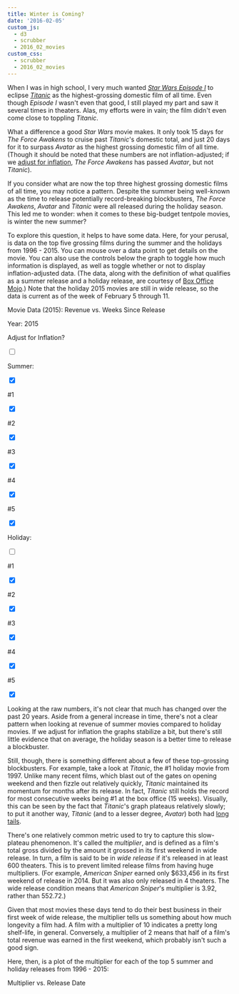 ```yaml
---
title: Winter is Coming?
date: '2016-02-05'
custom_js: 
  - d3
  - scrubber
  - 2016_02_movies
custom_css: 
  - scrubber
  - 2016_02_movies
---
```

When I was in high school, I very much wanted _<a href="http://www.imdb.com/title/tt0120915/" target="_blank">Star Wars Episode I</a>_ to eclipse _<a href="http://www.imdb.com/title/tt0120338/?ref_=nv_sr_1" target="_blank">Titanic</a>_ as the highest-grossing domestic film of all time. Even though _Episode I_ wasn't even that good, I still played my part and saw it several times in theaters. Alas, my efforts were in vain; the film didn't even come close to toppling _Titanic_.

What a difference a good _Star Wars_ movie makes. It only took 15 days for _The Force Awakens_ to cruise past _Titanic_'s domestic total, and just 20 days for it to surpass _Avatar_ as the highest grossing domestic film of all time. (Though it should be noted that these numbers are not inflation-adjusted; if we <a href="http://www.boxofficemojo.com/alltime/adjusted.htm" target="_blank">adjust for inflation</a>, _The Force Awakens_ has passed _Avatar_, but not _Titanic_).

If you consider what are now the top three highest grossing domestic films of all time, you may notice a pattern. Despite the summer being well-known as the time to release potentially record-breaking blockbusters, _The Force Awakens_, _Avatar_ and _Titanic_ were all released during the holiday season. This led me to wonder: when it comes to these big-budget tentpole movies, is winter the new summer?

To explore this question, it helps to have some data. Here, for your perusal, is data on the top five grossing films during the summer and the holidays from 1996 - 2015. You can mouse over a data point to get details on the movie. You can also use the controls below the graph to toggle how much information is displayed, as well as toggle whether or not to display inflation-adjusted data. (The data, along with the definition of what qualifies as a summer release and a holiday release, are courtesy of <a href="http://www.boxofficemojo.com/seasonal/" target="_blank">Box Office Mojo</a>.) Note that the holiday 2015 movies are still in wide release, so the data is current as of the week of February 5 through 11.

<div class="math-area">
  <div class="math-area-title centered">
    Movie Data (<span class="graph-year">2015</span>): <span id="graph-type">Revenue</span> vs. Weeks Since Release
  </div>
  <div class="math-area-body-visible">
    <div id="graph"></div>
    <div class="container-fluid" id="options">
      <div class="row">
        <div class="col-sm-2"><p>Year: <span class="graph-year">2015</span></p></div>
        <div class="col-sm-6"><div id="yearSlider"></div></div>
        <div class="col-sm-4"><p>Adjust for Inflation?</p>
          <div class="switch">
            <input id="inflation-toggle" class="toggle inflation-toggle" type="checkbox">
            <label for="inflation-toggle"></label>
          </div>
        </div>
      </div>
      <div class="row" id="summer-row">
        <div class="col-xs-2"><p>Summer:</p>
          <div class="switch">
            <input id="summer-toggle" class="toggle summer-toggle" type="checkbox" checked>
            <label for="summer-toggle"></label>
          </div>
        </div>
        <div class="col-xs-2"><p>#1</p>
          <div class="switch">
            <input id="toggle-0" class="toggle summer-toggle" type="checkbox" checked>
            <label for="toggle-0"></label>
          </div> 
        </div>
        <div class="col-xs-2"><p>#2</p>
          <div class="switch">
            <input id="toggle-1" class="toggle summer-toggle" type="checkbox" checked>
            <label for="toggle-1"></label>
          </div>
        </div>
        <div class="col-xs-2"><p>#3</p>
          <div class="switch">
            <input id="toggle-2" class="toggle summer-toggle" type="checkbox" checked>
            <label for="toggle-2"></label>
          </div>
        </div>
        <div class="col-xs-2"><p>#4</p>
          <div class="switch">
            <input id="toggle-3" class="toggle summer-toggle" type="checkbox" checked>
            <label for="toggle-3"></label>
          </div>
        </div>
        <div class="col-xs-2"><p>#5</p>
          <div class="switch">
            <input id="toggle-4" class="toggle summer-toggle" type="checkbox" checked>
            <label for="toggle-4"></label>
          </div>
        </div>
      </div>
      <div class="row" id="holiday-row">
        <div class="col-xs-2"><p>Holiday:</p>
          <div class="switch">
            <input id="holiday-toggle" class="toggle holiday-toggle" type="checkbox">
            <label for="holiday-toggle"></label>
          </div>
        </div>
        <div class="col-xs-2"><p>#1</p>
          <div class="switch">
            <input id="toggle-5" class="toggle holiday-toggle" type="checkbox" checked>
            <label for="toggle-5"></label>
          </div> 
        </div>
        <div class="col-xs-2"><p>#2</p>
          <div class="switch">
            <input id="toggle-6" class="toggle holiday-toggle" type="checkbox" checked>
            <label for="toggle-6"></label>
          </div>
        </div>
        <div class="col-xs-2"><p>#3</p>
          <div class="switch">
            <input id="toggle-7" class="toggle holiday-toggle" type="checkbox" checked>
            <label for="toggle-7"></label>
          </div>
        </div>
        <div class="col-xs-2"><p>#4</p>
          <div class="switch">
            <input id="toggle-8" class="toggle holiday-toggle" type="checkbox" checked>
            <label for="toggle-8"></label>
          </div>
        </div>
        <div class="col-xs-2"><p>#5</p>
          <div class="switch">
            <input id="toggle-9" class="toggle holiday-toggle" type="checkbox" checked>
            <label for="toggle-9"></label>
          </div>
        </div>
      </div>
    </div>
  </div>
</div>

Looking at the raw numbers, it's not clear that much has changed over the past 20 years. Aside from a general increase in time, there's not a clear pattern when looking at revenue of summer movies compared to holiday movies. If we adjust for inflation the graphs stabilize a bit, but there's still little evidence that on average, the holiday season is a better time to release a blockbuster.

Still, though, there is something different about a few of these top-grossing blockbusters. For example, take a look at _Titanic_, the #1 holiday movie from 1997. Unlike many recent films, which blast out of the gates on opening weekend and then fizzle out relatively quickly, _Titanic_ maintained its momentum for months after its release. In fact, _Titanic_ still holds the record for most consecutive weeks being #1 at the box office (15 weeks). Visually, this can be seen by the fact that _Titanic_'s graph plateaus relatively slowly; to put it another way, _Titanic_ (and to a lesser degree, _Avatar_) both had <a href="https://en.wikipedia.org/wiki/Long_tail" target="_blank">long tails</a>.

There's one relatively common metric used to try to capture this slow-plateau phenomenon. It's called the _multiplier_, and is defined as a film's total gross divided by the amount it grossed in its first weekend in wide release. In turn, a film is said to be in _wide release_ if it's released in at least 600 theaters. This is to prevent limited release films from having huge multipliers. (For example, _American Sniper_ earned only $633,456 in its first weekend of release in 2014. But it was also only released in 4 theaters. The wide release condition means that _American Sniper_'s multiplier is 3.92, rather than 552.72.)

Given that most movies these days tend to do their best business in their first week of wide release, the multiplier tells us something about how much longevity a film had. A film with a multiplier of 10 indicates a pretty long shelf-life, in general. Conversely, a multiplier of 2 means that half of a film's total revenue was earned in the first weekend, which probably isn't such a good sign.

Here, then, is a plot of the multiplier for each of the top 5 summer and holiday releases from 1996 - 2015:

<div class="math-area">
  <div class="math-area-title centered">
    Multiplier vs. Release Date
  </div>
  <div class="math-area-body-visible">
    <div id="multiplier-graph"></div>
  </div>
</div>
